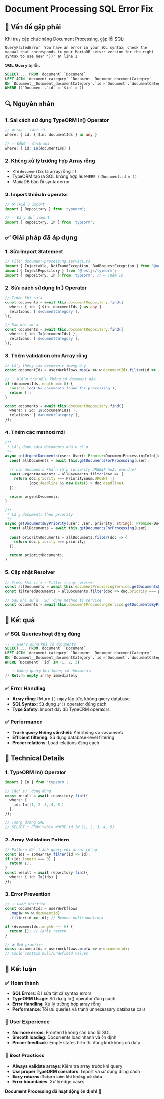 # Document Processing SQL Error Fix

## 🚨 Vấn đề gặp phải

Khi truy cập chức năng Document Processing, gặp lỗi SQL:

```
QueryFailedError: You have an error in your SQL syntax; check the manual that corresponds to your MariaDB server version for the right syntax to use near '))' at line 1
```

**SQL Query bị lỗi:**
```sql
SELECT ... FROM `document` `Document` 
LEFT JOIN `document_category` `Document__Document_documentCategory` 
ON `Document__Document_documentCategory`.`id`=`Document`.`documentCategoryId` 
WHERE ((`Document`.`id` = `$in` = ))
```

## 🔍 Nguyên nhân

### 1. Sai cách sử dụng TypeORM In() Operator
```typescript
// ❌ SAI - Cách cũ
where: { id: { $in: documentIds } as any }

// ✅ ĐÚNG - Cách mới
where: { id: In(documentIds) }
```

### 2. Không xử lý trường hợp Array rỗng
- Khi `documentIds` là array rỗng `[]`
- TypeORM tạo ra SQL không hợp lệ: `WHERE ((Document.id = ))`
- MariaDB báo lỗi syntax error

### 3. Import thiếu In operator
```typescript
// ❌ Thiếu import
import { Repository } from 'typeorm';

// ✅ Đầy đủ import
import { Repository, In } from 'typeorm';
```

## ✅ Giải pháp đã áp dụng

### 1. Sửa Import Statement
```typescript
// File: document-processing.service.ts
import { Injectable, NotFoundException, BadRequestException } from '@nestjs/common';
import { InjectRepository } from '@nestjs/typeorm';
import { Repository, In } from 'typeorm'; // ← Thêm In
```

### 2. Sửa cách sử dụng In() Operator
```typescript
// Trước khi sửa
const documents = await this.documentRepository.find({
  where: { id: { $in: documentIds } as any },
  relations: ['documentCategory'],
});

// Sau khi sửa
const documents = await this.documentRepository.find({
  where: { id: In(documentIds) },
  relations: ['documentCategory'],
});
```

### 3. Thêm validation cho Array rỗng
```typescript
// Lấy thông tin documents tương ứng
const documentIds = userWorkflows.map(w => w.documentId).filter(id => id);

// ✅ Kiểm tra nếu không có document nào
if (documentIds.length === 0) {
  console.log('No documents found for processing');
  return [];
}

const documents = await this.documentRepository.find({
  where: { id: In(documentIds) },
  relations: ['documentCategory'],
});
```

### 4. Thêm các method mới
```typescript
/**
 * Lấy danh sách documents khẩn cấp
 */
async getUrgentDocuments(user: User): Promise<DocumentProcessingInfo[]> {
  const allDocuments = await this.getDocumentsForProcessing(user);
  
  // Lọc documents khẩn cấp (priority URGENT hoặc overdue)
  const urgentDocuments = allDocuments.filter(doc => {
    return doc.priority === PriorityEnum.URGENT || 
           (doc.deadline && new Date() > doc.deadline);
  });

  return urgentDocuments;
}

/**
 * Lấy documents theo priority
 */
async getDocumentsByPriority(user: User, priority: string): Promise<DocumentProcessingInfo[]> {
  const allDocuments = await this.getDocumentsForProcessing(user);
  
  const priorityDocuments = allDocuments.filter(doc => {
    return doc.priority === priority;
  });

  return priorityDocuments;
}
```

### 5. Cập nhật Resolver
```typescript
// Trước khi sửa - Filter trong resolver
const allDocuments = await this.documentProcessingService.getDocumentsForProcessing(user);
const filteredDocuments = allDocuments.filter(doc => doc.priority === priority);

// Sau khi sửa - Sử dụng method từ service
const documents = await this.documentProcessingService.getDocumentsByPriority(user, priority);
```

## 🎯 Kết quả

### ✅ SQL Queries hoạt động đúng
```sql
-- ✅ Query đúng khi có documents
SELECT ... FROM `document` `Document` 
LEFT JOIN `document_category` `Document__Document_documentCategory` 
ON `Document__Document_documentCategory`.`id`=`Document`.`documentCategoryId` 
WHERE `Document`.`id` IN (1, 2, 3)

-- ✅ Không query khi không có documents
// Return empty array immediately
```

### ✅ Error Handling
- **Array rỗng**: Return `[]` ngay lập tức, không query database
- **SQL Syntax**: Sử dụng `In()` operator đúng cách
- **Type Safety**: Import đầy đủ TypeORM operators

### ✅ Performance
- **Tránh query không cần thiết**: Khi không có documents
- **Efficient filtering**: Sử dụng database-level filtering
- **Proper relations**: Load relations đúng cách

## 🔧 Technical Details

### 1. TypeORM In() Operator
```typescript
import { In } from 'typeorm';

// Cách sử dụng đúng
const result = await repository.find({
  where: { 
    id: In([1, 2, 3, 4, 5]) 
  }
});

// Tương đương SQL
// SELECT * FROM table WHERE id IN (1, 2, 3, 4, 5)
```

### 2. Array Validation Pattern
```typescript
// Pattern để tránh query với array rỗng
const ids = someArray.filter(id => id);
if (ids.length === 0) {
  return [];
}
const result = await repository.find({
  where: { id: In(ids) }
});
```

### 3. Error Prevention
```typescript
// ✅ Good practice
const documentIds = userWorkflows
  .map(w => w.documentId)
  .filter(id => id); // Remove null/undefined

if (documentIds.length === 0) {
  return []; // Early return
}

// ❌ Bad practice
const documentIds = userWorkflows.map(w => w.documentId);
// Could contain null/undefined values
```

## 🎉 Kết luận

### ✅ Hoàn thành
- **SQL Errors**: Đã sửa tất cả syntax errors
- **TypeORM Usage**: Sử dụng In() operator đúng cách
- **Error Handling**: Xử lý trường hợp array rỗng
- **Performance**: Tối ưu queries và tránh unnecessary database calls

### 🎯 User Experience
- **No more errors**: Frontend không còn báo lỗi SQL
- **Smooth loading**: Documents load nhanh và ổn định
- **Proper feedback**: Empty states hiển thị đúng khi không có data

### 🔮 Best Practices
- **Always validate arrays**: Kiểm tra array trước khi query
- **Use proper TypeORM operators**: Import và sử dụng đúng cách
- **Early returns**: Return sớm khi không có data
- **Error boundaries**: Xử lý edge cases

**Document Processing đã hoạt động ổn định!** 🚀
